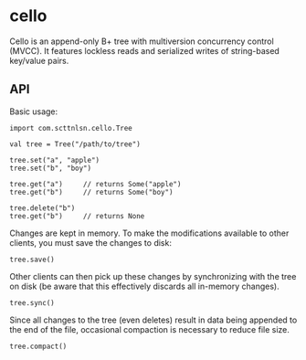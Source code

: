 cello
=====

Cello is an append-only B+ tree with multiversion concurrency control (MVCC).
It features lockless reads and serialized writes of string-based key/value
pairs.

API
---

Basic usage:

    import com.scttnlsn.cello.Tree

    val tree = Tree("/path/to/tree")

    tree.set("a", "apple")
    tree.set("b", "boy")

    tree.get("a")     // returns Some("apple")
    tree.get("b")     // returns Some("boy")

    tree.delete("b")
    tree.get("b")     // returns None

Changes are kept in memory.  To make the modifications available to other
clients, you must save the changes to disk:

    tree.save()

Other clients can then pick up these changes by synchronizing with the tree
on disk (be aware that this effectively discards all in-memory changes).

    tree.sync()

Since all changes to the tree (even deletes) result in data being appended to
the end of the file, occasional compaction is necessary to reduce file size.

    tree.compact()